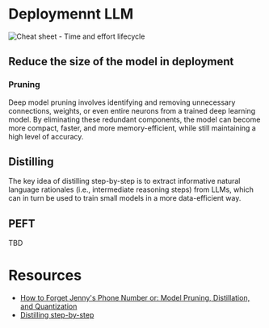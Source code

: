 # Deploymennt LLM

![Cheat sheet - Time and effort lifecycle](llm_workflow_cheatsheet.png)

## Reduce the size of the model in deployment

### Pruning

Deep model pruning involves identifying and removing unnecessary connections,
 weights, or even entire neurons from a trained deep learning model. By
 eliminating these redundant components, the model can become more compact,
 faster, and more memory-efficient, while still maintaining a high level of accuracy.

## Distilling

The key idea of distilling step-by-step is to extract informative natural language
 rationales (i.e., intermediate reasoning steps) from LLMs, which can in turn be
  used to train small models in a more data-efficient way.

## PEFT

TBD

# Resources

* [How to Forget Jenny's Phone Number or: Model Pruning, Distillation, and Quantization](https://deepgram.com/learn/model-pruning-distillation-and-quantization-part-1)
* [Distilling step-by-step](https://blog.research.google/2023/09/distilling-step-by-step-outperforming.html)
